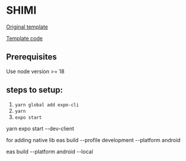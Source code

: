 # SHIMI

[Original template](https://creativetimofficial.github.io/argon-react-native/docs/#)

[Template code](https://github.com/creativetimofficial/argon-react-native)

## Prerequisites

Use node version >= 18

## steps to setup:

1. `yarn global add expo-cli`
2. `yarn`
3. `expo start`

yarn expo start --dev-client

for adding native lib
eas build --profile development --platform android

eas build --platform android --local
